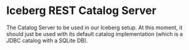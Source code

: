 # Iceberg REST Catalog Server
The Catalog Server to be used in our Iceberg setup. At this moment, it should just be used with its default catalog implementation (which is a JDBC catalog with a SQLite DB).

